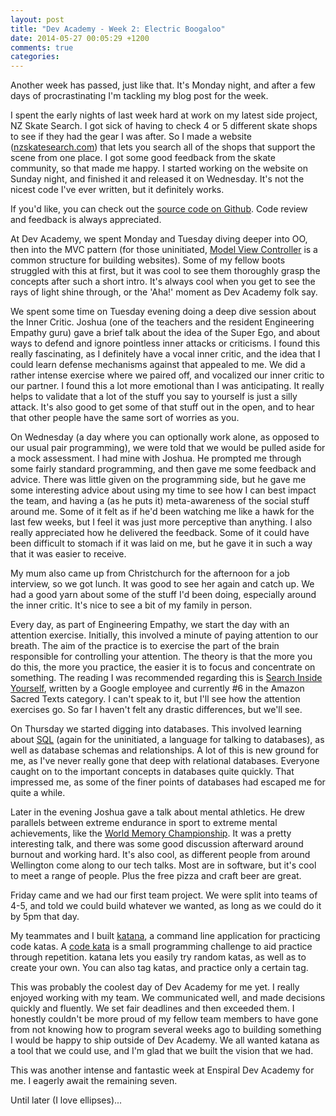 ```yaml
---
layout: post
title: "Dev Academy - Week 2: Electric Boogaloo"
date: 2014-05-27 00:05:29 +1200
comments: true
categories: 
---
```


Another week has passed, just like that. It's Monday night, and after a few days of procrastinating I'm tackling my blog post for the week.

I spent the early nights of last week hard at work on my latest side project, NZ Skate Search. I got sick of having to check 4 or 5 different skate shops to see if they had the gear I was after. So I made a website ([nzskatesearch.com](http://www.nzskatesearch.com)) that lets you search all of the shops that support the scene from one place. I got some good feedback from the skate community, so that made me happy. I started working on the website on Sunday night, and finished it and released it on Wednesday. It's not the nicest code I've ever written, but it definitely works.

If you'd like, you can check out the [source code on Github](https://github.com/Widdershin/nzskate-search). Code review and feedback is always appreciated.

At Dev Academy, we spent Monday and Tuesday diving deeper into OO, then into the MVC pattern (for those uninitiated, [Model View Controller](http://en.wikipedia.org/wiki/Model_view_controller) is a common structure for building websites). Some of my fellow boots struggled with this at first, but it was cool to see them thoroughly grasp the concepts after such a short intro. It's always cool when you get to see the rays of light shine through, or the 'Aha!' moment as Dev Academy folk say.

<!--more-->

We spent some time on Tuesday evening doing a deep dive session about the Inner Critic. Joshua (one of the teachers and the resident Engineering Empathy guru) gave a brief talk about the idea of the Super Ego, and about ways to defend and ignore pointless inner attacks or criticisms. I found this really fascinating, as I definitely have a vocal inner critic, and the idea that I could learn defense mechanisms against that appealed to me. We did a rather intense exercise where we paired off, and vocalized our inner critic to our partner. I found this a lot more emotional than I was anticipating. It really helps to validate that a lot of the stuff you say to yourself is just a silly attack. It's also good to get some of that stuff out in the open, and to hear that other people have the same sort of worries as you.

On Wednesday (a day where you can optionally work alone, as opposed to our usual pair programming), we were told that we would be pulled aside for a mock assessment. I had mine with Joshua. He prompted me through some fairly standard programming, and then gave me some feedback and advice. There was little given on the programming side, but he gave me some interesting advice about using my time to see how I can best impact the team, and having a (as he puts it) meta-awareness of the social stuff around me. Some of it felt as if he'd been watching me like a hawk for the last few weeks, but I feel it was just more perceptive than anything. I also really appreciated how he delivered the feedback. Some of it could have been difficult to stomach if it was laid on me, but he gave it in such a way that it was easier to receive.

My mum also came up from Christchurch for the afternoon for a job interview, so we got lunch. It was good to see her again and catch up. We had a good yarn about some of the stuff I'd been doing, especially around the inner critic. It's nice to see a bit of my family in person.

Every day, as part of Engineering Empathy, we start the day with an attention exercise. Initially, this involved a minute of paying attention to our breath. The aim of the practice is to exercise the part of the brain responsible for controlling your attention. The theory is that the more you do this, the more you practice, the easier it is to focus and concentrate on something. The reading I was recommended regarding this is [Search Inside Yourself](http://siybook.com/), written by a Google employee and currently #6 in the Amazon Sacred Texts category. I can't speak to it, but I'll see how the attention exercises go. So far I haven't felt any drastic differences, but we'll see.

On Thursday we started digging into databases. This involved learning about [SQL](http://en.wikipedia.org/wiki/SQL) (again for the uninitiated, a language for talking to databases), as well as database schemas and relationships. A lot of this is new ground for me, as I've never really gone that deep with relational databases. Everyone caught on to the important concepts in databases quite quickly. That impressed me, as some of the finer points of databases had escaped me for quite a while.

Later in the evening Joshua gave a talk about mental athletics. He drew parallels between extreme endurance in sport to extreme mental achievements, like the [World Memory Championship](http://en.wikipedia.org/wiki/World_Memory_Championships). It was a pretty interesting talk, and there was some good discussion afterward around burnout and working hard. It's also cool, as different people from around Wellington come along to our tech talks. Most are in software, but it's cool to meet a range of people. Plus the free pizza and craft beer are great.

Friday came and we had our first team project. We were split into teams of 4-5, and told we could build whatever we wanted, as long as we could do it by 5pm that day.

My teammates and I built [katana](https://github.com/Widdershin/katana), a command line application for practicing code katas. A [code kata](http://en.wikipedia.org/wiki/Kata_(programming)) is a small programming challenge to aid practice through repetition. katana lets you easily try random katas, as well as to create your own. You can also tag katas, and practice only a certain tag.

This was probably the coolest day of Dev Academy for me yet. I really enjoyed working with my team. We communicated well, and made decisions quickly and fluently. We set fair deadlines and then exceeded them. I honestly couldn't be more proud of my fellow team members to have gone from not knowing how to program several weeks ago to building something I would be happy to ship outside of Dev Academy. We all wanted katana as a tool that we could use, and I'm glad that we built the vision that we had.

This was another intense and fantastic week at Enspiral Dev Academy for me. I eagerly await the remaining seven.

Until later (I love ellipses)...